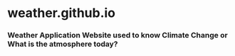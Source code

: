 # weather.github.io
<h3>Weather Application Website used to know Climate Change or
  <br>What is the atmosphere today?</h3>
